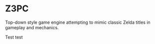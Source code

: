 # Z3PC
Top-down style game engine attempting to mimic classic Zelda titles in gameplay and mechanics.

Test test
